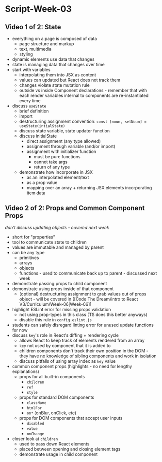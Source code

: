 # Script-Week-03

## Video 1 of 2: State

- everything on a page is composed of data
  - page structure and markup
  - text, multimedia
  - styling
- dynamic elements use data that changes
- state is managing data that changes over time
- start with variables
  - interpolating them into JSX as content
  - values can updated but React does not track them
  - changes violate state mutation rule
  - outside vs inside Component declarations - remember that with each render variables internal to components are re-instantiated every time
- discuss `useState`
  - brief definition
  - import
  - destructuring assignment convention: `const [noun, setNoun] = useState(intialState)`
  - discuss state variable, state updater function
  - discuss initialState
    - direct assignment (any type allowed)
    - assignment through variable (and/or import)
    - assignment with initializer function
      - must be pure functions
      - cannot take args
      - return of any type
  - demonstrate how incorporate in JSX
    - as an interpolated element/text
    - as a prop value
    - mapping over an array + returning JSX elements incorporating item data

## Video 2 of 2: Props and Common Component Props

*don't discuss updating objects - covered next week*

- short for "properties"
- tool to communicate state to children
- values are immutable and managed by parent
- can be any type
  - primitives
  - arrays
  - objects
  - functions - used to communicate back up to parent - discussed next week
- demonstrate passing props to child component
- demonstrate using props inside of that component
  - (optional) destructuring assignment to grab values out of props object - will be covered in [[Code The Dream/Intro to React V3/Curriculum/Week-06|Week-06]]
- highlight ESLint error for missing props validation
  - not using prop-types in this class (TS does this better anyways)
  - disable this rule in `config.eslint.js`
- students can safely disregard linting error for unused update functions for now
- discuss `key`'s role in React's diffing + rendering cycle
  - allows React to keep track of elements rendered from an array
  - `key` not used by component that it is added to
  - children components don't track their own position in the DOM - they have no knowledge of sibling components and work in isolation
  - discuss pitfalls of using array index as `key` value
- common component props (highlights - no need for lengthy explanations)
  - props for all built-in components
    - `children`
    - `ref`
    - `style`
  - props for standard DOM components
    - `className`
    - `htmlFor`
    - `on*` (onBlur, onClick, etc)
  - props for DOM components that accept user inputs
    - `disabled`
    - `value`
    - `onChange`
- closer look at `children`
  - used to pass down React elements
  - placed between opening and closing element tags
  - demonstrate usage in child component
